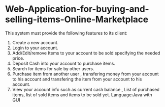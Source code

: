# Web-Application-for-buying-and-selling-items-Online-Marketplace
 This  system  must  provide  the  following features to its client: 
1) Create a new account. 
2) Login to your account. 
3) Add/Edit/remove Items to your account to be sold specifying the needed price. 
4) Deposit Cash into your account to purchase items. 
5) Search for items for sale by other users. 
6) Purchase item from another user , transfering money from your account to his account and transfering the item from your account to his account. 
7) View your account info such as current cash balance ,  List of purchased items, list of sold items and items to be sold yet. 
Language:Java with GUI
